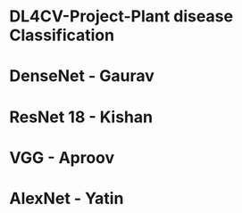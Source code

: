 # DL4CV-Project-Plant disease Classification


# DenseNet - Gaurav 
# ResNet 18 - Kishan
# VGG - Aproov
# AlexNet - Yatin 
